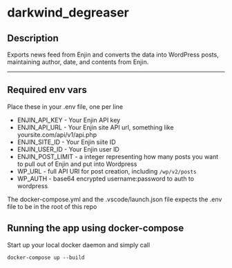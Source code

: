 # darkwind_degreaser

## Description
Exports news feed from Enjin and converts the data into WordPress posts, maintaining author, date, and contents from Enjin.

---
## Required env vars
Place these in your .env file, one per line
* ENJIN_API_KEY - Your Enjin API key
* ENJIN_API_URL - Your Enjin site API url, something like yoursite.com/api/v1/api.php
* ENJIN_SITE_ID - Your Enjin siite ID
* ENJIN_USER_ID - Your Enjin user ID
* ENJIN_POST_LIMIT - a integer representing how many posts you want to pull out of Enjin and put into Wordpress
* WP_URL - full API URl for post creation, including `/wp/v2/posts`
* WP_AUTH - base64 encrypted username:password to auth to wordpress

The docker-compose.yml and the .vscode/launch.json file expects the .env file to be in the root of this repo

## Running the app using docker-compose
Start up your local docker daemon and simply call

`docker-compose up --build`
